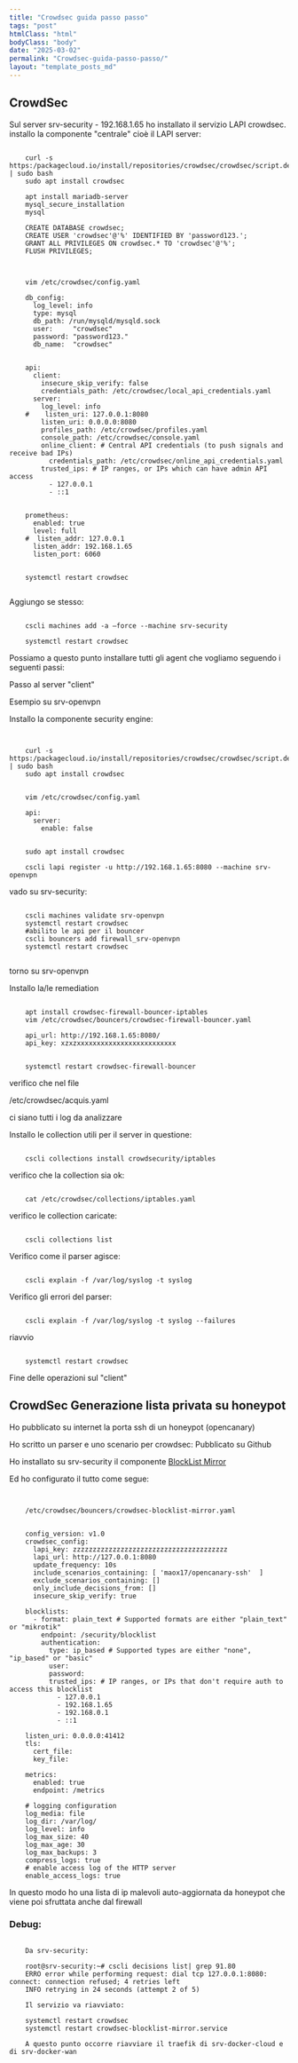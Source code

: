 ```yaml
---
title: "Crowdsec guida passo passo"
tags: "post"
htmlClass: "html"
bodyClass: "body"
date: "2025-03-02"
permalink: "Crowdsec-guida-passo-passo/"
layout: "template_posts_md"
---
```


## CrowdSec

Sul server srv-security  - 192.168.1.65 ho installato il servizio LAPI crowdsec.
installo la componente "centrale" cioè il LAPI server:

```
	
	curl -s https:/packagecloud.io/install/repositories/crowdsec/crowdsec/script.deb.sh | sudo bash
	sudo apt install crowdsec
	
	apt install mariadb-server
	mysql_secure_installation
	mysql
	
	CREATE DATABASE crowdsec;
	CREATE USER 'crowdsec'@'%' IDENTIFIED BY 'password123.';
	GRANT ALL PRIVILEGES ON crowdsec.* TO 'crowdsec'@'%';
	FLUSH PRIVILEGES;
	
	
	
	vim /etc/crowdsec/config.yaml
	
	db_config:
	  log_level: info
	  type: mysql
	  db_path: /run/mysqld/mysqld.sock
	  user:     "crowdsec"
	  password: "password123."
	  db_name:  "crowdsec"
	
	
	api:
	  client:
	    insecure_skip_verify: false
	    credentials_path: /etc/crowdsec/local_api_credentials.yaml
	  server:
	    log_level: info
	#    listen_uri: 127.0.0.1:8080
	    listen_uri: 0.0.0.0:8080
	    profiles_path: /etc/crowdsec/profiles.yaml
	    console_path: /etc/crowdsec/console.yaml
	    online_client: # Central API credentials (to push signals and receive bad IPs)
	      credentials_path: /etc/crowdsec/online_api_credentials.yaml
	    trusted_ips: # IP ranges, or IPs which can have admin API access
	      - 127.0.0.1
	      - ::1
	
	
	prometheus:
	  enabled: true
	  level: full
	#  listen_addr: 127.0.0.1
	  listen_addr: 192.168.1.65
	  listen_port: 6060
	
	
	systemctl restart crowdsec
	
```

Aggiungo se stesso:
```

	cscli machines add -a –force --machine srv-security
	
	systemctl restart crowdsec
```
	


Possiamo a questo punto installare tutti gli agent che vogliamo seguendo i seguenti passi:

Passo al server "client"

Esempio su srv-openvpn

Installo la componente security engine:
```

	
	curl -s https:/packagecloud.io/install/repositories/crowdsec/crowdsec/script.deb.sh | sudo bash
	sudo apt install crowdsec
	
	
	vim /etc/crowdsec/config.yaml
	
	api:
	  server:
	    enable: false

	
	sudo apt install crowdsec
	
	cscli lapi register -u http://192.168.1.65:8080 --machine srv-openvpn
```



vado su srv-security:
```
	
	cscli machines validate srv-openvpn
	systemctl restart crowdsec
	#abilito le api per il bouncer
	cscli bouncers add firewall_srv-openvpn
	systemctl restart crowdsec
	
```

torno su srv-openvpn

Installo la/le remediation

```
	
	apt install crowdsec-firewall-bouncer-iptables
	vim /etc/crowdsec/bouncers/crowdsec-firewall-bouncer.yaml
	
	api_url: http://192.168.1.65:8080/
	api_key: xzxzxxxxxxxxxxxxxxxxxxxxxxxxx
	
	
	systemctl restart crowdsec-firewall-bouncer
```



verifico che nel file

/etc/crowdsec/acquis.yaml

ci siano tutti i log da analizzare

Installo le collection utili per il server in questione:

```

	cscli collections install crowdsecurity/iptables
```

verifico che la collection sia ok:
```
	
	cat /etc/crowdsec/collections/iptables.yaml
```

verifico le collection caricate:
```
	
	cscli collections list
```

Verifico come il parser agisce:
```
	
	cscli explain -f /var/log/syslog -t syslog
```

Verifico gli errori del parser:
```
	
	cscli explain -f /var/log/syslog -t syslog --failures
```

riavvio

```
	
	systemctl restart crowdsec

 ```

Fine delle operazioni sul "client"


## CrowdSec Generazione lista privata su honeypot

Ho pubblicato su internet la porta ssh di un honeypot (opencanary)

Ho scritto un parser e uno scenario per crowdsec: Pubblicato su Github 

Ho installato su srv-security il componente [BlockList Mirror](https///docs.crowdsec.net/u/bouncers/blocklist-mirror/)

Ed ho configurato il tutto come segue:
```
	
	
	/etc/crowdsec/bouncers/crowdsec-blocklist-mirror.yaml
	
	
	config_version: v1.0
	crowdsec_config:
	  lapi_key: zzzzzzzzzzzzzzzzzzzzzzzzzzzzzzzzzzzzzzz
	  lapi_url: http://127.0.0.1:8080
	  update_frequency: 10s
	  include_scenarios_containing: [ 'maox17/opencanary-ssh'  ]
	  exclude_scenarios_containing: []
	  only_include_decisions_from: []
	  insecure_skip_verify: true
	
	blocklists:
	  - format: plain_text # Supported formats are either "plain_text" or "mikrotik"
	    endpoint: /security/blocklist
	    authentication:
	      type: ip_based # Supported types are either "none", "ip_based" or "basic"
	      user:
	      password:
	      trusted_ips: # IP ranges, or IPs that don't require auth to access this blocklist
	        - 127.0.0.1
	        - 192.168.1.65
	        - 192.168.0.1
	        - ::1
	
	listen_uri: 0.0.0.0:41412
	tls:
	  cert_file:
	  key_file:
	
	metrics:
	  enabled: true
	  endpoint: /metrics
	
	# logging configuration
	log_media: file
	log_dir: /var/log/
	log_level: info
	log_max_size: 40
	log_max_age: 30
	log_max_backups: 3
	compress_logs: true
	# enable access log of the HTTP server
	enable_access_logs: true

```



In questo modo ho una lista di ip malevoli auto-aggiornata da honeypot che viene poi sfruttata anche dal firewall 


### Debug:

```
	
	Da srv-security:
	
	root@srv-security:~# cscli decisions list| grep 91.80
	ERRO error while performing request: dial tcp 127.0.0.1:8080: connect: connection refused; 4 retries left
	INFO retrying in 24 seconds (attempt 2 of 5)
	
	Il servizio va riavviato:
	
	systemctl restart crowdsec
	systemctl restart crowdsec-blocklist-mirror.service
	
	A questo punto occorre riavviare il traefik di srv-docker-cloud e di srv-docker-wan
	
```

